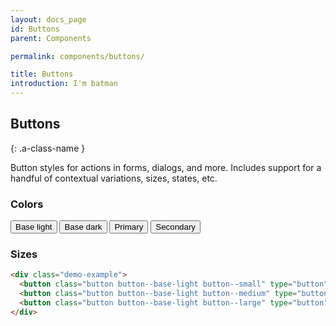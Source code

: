 ```yaml
---
layout: docs_page
id: Buttons
parent: Components

permalink: components/buttons/

title: Buttons
introduction: I'm batman
---
```

## Buttons
{: .a-class-name }

<p>Button styles for actions in forms, dialogs, and more. Includes support for a handful of contextual variations, sizes, states, etc.</p>

<h3>Colors</h3>

<div class="demo-example">
  <button class="button button--base-light" type="button"><span>Base light</span></button>
  <button class="button button--base-dark" type="button"><span>Base dark</span></button>
  <button class="button button--primary" type="button"><span>Primary</span></button>
  <button class="button button--secondary" type="button"><span>Secondary</span></button>
</div>

<h3>Sizes</h3>

```html
<div class="demo-example">
  <button class="button button--base-light button--small" type="button"><span>Small</span></button>
  <button class="button button--base-light button--medium" type="button"><span>Medium</span></button>
  <button class="button button--base-light button--large" type="button"><span>Large</span></button>
</div>
```
